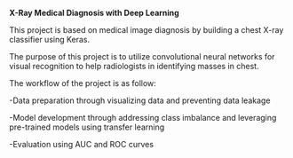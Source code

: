 **X-Ray Medical Diagnosis with Deep Learning**


This project is based on medical image diagnosis by building a chest X-ray classifier using Keras.

The purpose of this project is to utilize convolutional neural networks for visual recognition to help radiologists in identifying masses in chest.
 
The workflow of the project is as follow:

-Data preparation through visualizing data and preventing data leakage

-Model development through addressing class imbalance and leveraging pre-trained models using transfer learning

-Evaluation using AUC and ROC curves
